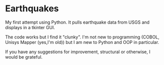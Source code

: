 # Earthquakes

My first attempt using Python. It pulls earthquake data from USGS and displays in a tkinter GUI.

The code works but I find it "clunky". I'm not new to programming (COBOL, Unisys Mapper (yes,I'm old)) but I am new to Python and OOP in particular.

If you have any suggestions for improvement, structural or otherwise, I would be grateful.
